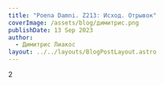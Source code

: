 ```yaml
---
title: "Poena Damni. Z213: Исход. Отрывок"
coverImage: /assets/blog/димитрис.png
publishDate: 13 Sep 2023
author:
  - Димитрис Лиакос
layout: ../../layouts/BlogPostLayout.astro
---
```

2